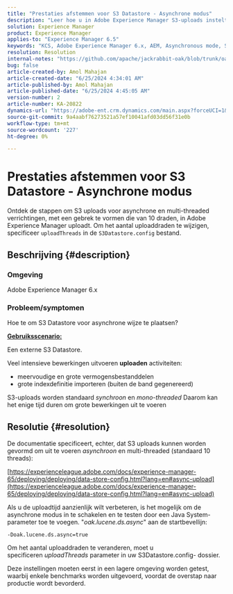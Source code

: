 ```yaml
---
title: "Prestaties afstemmen voor S3 Datastore - Asynchrone modus"
description: "Leer hoe u in Adobe Experience Manager S3-uploads instelt voor asynchrone en multi-threaded bewerkingen, die standaard 10 threads bevatten."
solution: Experience Manager
product: Experience Manager
applies-to: "Experience Manager 6.5"
keywords: "KCS, Adobe Experience Manager 6.x, AEM, Asynchronous mode, S3 Datasource, OSGi"
resolution: Resolution
internal-notes: "https://github.com/apache/jackrabbit-oak/blob/trunk/oak-blob-plugins/src/main/java/org/apache/jackrabbit/oak/plugins/blob/AbstractSharedCachingDataStore.java#L250"
bug: false
article-created-by: Amol Mahajan
article-created-date: "6/25/2024 4:34:01 AM"
article-published-by: Amol Mahajan
article-published-date: "6/25/2024 4:45:05 AM"
version-number: 2
article-number: KA-20822
dynamics-url: "https://adobe-ent.crm.dynamics.com/main.aspx?forceUCI=1&pagetype=entityrecord&etn=knowledgearticle&id=02653d24-ac32-ef11-840a-6045bd06eea5"
source-git-commit: 9a4aabf76273521a57ef10041afd03dd56f31e0b
workflow-type: tm+mt
source-wordcount: '227'
ht-degree: 0%

---
```


# Prestaties afstemmen voor S3 Datastore - Asynchrone modus


Ontdek de stappen om S3 uploads voor asynchrone en multi-threaded verrichtingen, met een gebrek te vormen die van 10 draden, in Adobe Experience Manager uploadt. Om het aantal uploaddraden te wijzigen, specificeer `uploadThreads` in de `S3Datastore.config` bestand.

## Beschrijving {#description}


### <b>Omgeving</b>

Adobe Experience Manager 6.x



### <b>Probleem/symptomen</b>

Hoe te om S3 Datastore voor asynchrone wijze te plaatsen?

<u><b>Gebruiksscenario:</b></u>

Een externe S3 Datastore.

Veel intensieve bewerkingen uitvoeren <b>uploaden</b> activiteiten:

- meervoudige en grote vermogensbestanddelen
- grote indexdefinitie importeren (buiten de band gegenereerd)




S3-uploads worden standaard *synchroon* en *mono-threaded* Daarom kan het enige tijd duren om grote bewerkingen uit te voeren


## Resolutie {#resolution}


De documentatie specificeert, echter, dat S3 uploads kunnen worden gevormd om uit te voeren *asynchroon* en multi-threaded (standaard 10 threads):

[https://experienceleague.adobe.com/docs/experience-manager-65/deploying/deploying/data-store-config.html?lang=en#async-upload](https://experienceleague.adobe.com/docs/experience-manager-65/deploying/deploying/data-store-config.html?lang=en#async-upload)



Als u de uploadtijd aanzienlijk wilt verbeteren, is het mogelijk om de asynchrone modus in te schakelen en te testen door een Java System-parameter toe te voegen. &quot;*oak.lucene.ds.async*&quot; aan de startbevellijn:


```
-Doak.lucene.ds.async=true
```


Om het aantal uploaddraden te veranderen, moet u specificeren *uploadThreads* parameter in uw S3Datastore.config- dossier.



Deze instellingen moeten eerst in een lagere omgeving worden getest, waarbij enkele benchmarks worden uitgevoerd, voordat de overstap naar productie wordt bevorderd.
